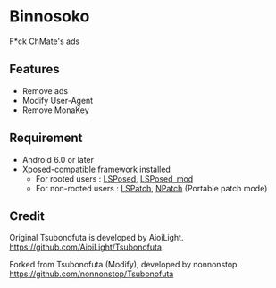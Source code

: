 # Binnosoko

F*ck ChMate's ads

## Features

* Remove ads
* Modify User-Agent
* Remove MonaKey

## Requirement

* Android 6.0 or later
* Xposed-compatible framework installed
  * For rooted users : [LSPosed](https://github.com/LSPosed/LSPosed), [LSPosed_mod](https://github.com/mywalkb/LSPosed_mod)
  * For non-rooted users : [LSPatch](https://github.com/LSPosed/LSPatch), [NPatch](https://github.com/HSSkyBoy/NPatch) (Portable patch mode)

## Credit

Original Tsubonofuta is developed by AioiLight. \
https://github.com/AioiLight/Tsubonofuta

Forked from Tsubonofuta (Modify), developed by nonnonstop. \
https://github.com/nonnonstop/Tsubonofuta